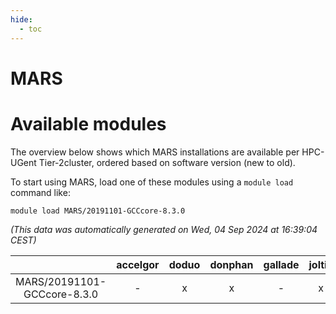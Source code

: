 ```yaml
---
hide:
  - toc
---
```


MARS
====

# Available modules


The overview below shows which MARS installations are available per HPC-UGent Tier-2cluster, ordered based on software version (new to old).

To start using MARS, load one of these modules using a `module load` command like:

```shell
module load MARS/20191101-GCCcore-8.3.0
```

*(This data was automatically generated on Wed, 04 Sep 2024 at 16:39:04 CEST)*  

| |accelgor|doduo|donphan|gallade|joltik|shinx|skitty|
| :---: | :---: | :---: | :---: | :---: | :---: | :---: | :---: |
|MARS/20191101-GCCcore-8.3.0|-|x|x|-|x|-|x|
